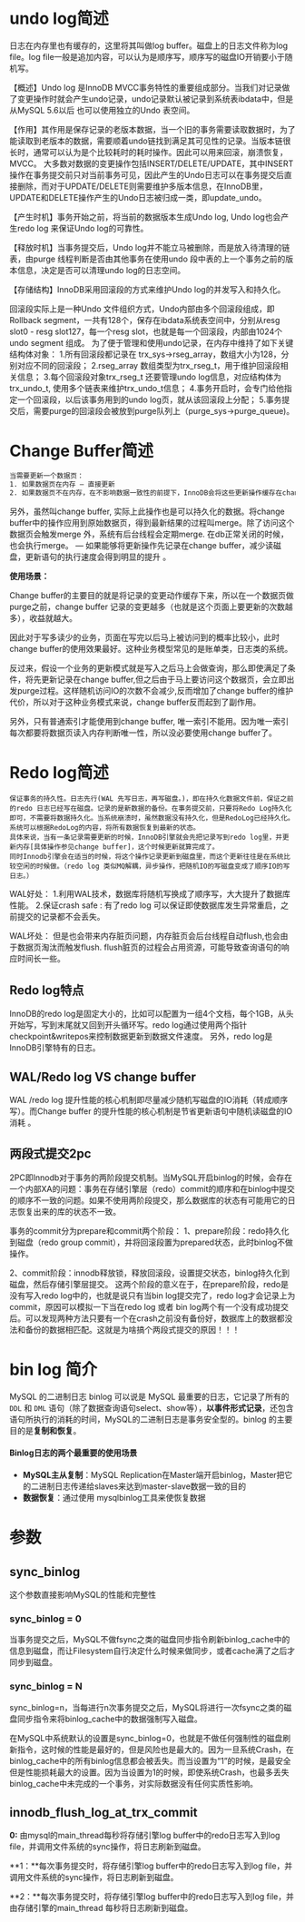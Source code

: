 # undo log简述

日志在内存里也有缓存的，这里将其叫做log buffer。磁盘上的日志文件称为log file。log file一般是追加内容，可以认为是顺序写，顺序写的磁盘IO开销要小于随机写。

【概述】Undo log 是InnoDB MVCC事务特性的重要组成部分。当我们对记录做了变更操作时就会产生undo记录，undo记录默认被记录到系统表ibdata中，但是从MySQL 5.6以后 也可以使用独立的Undo 表空间。

【作用】其作用是保存记录的老版本数据，当一个旧的事务需要读取数据时，为了能读取到老版本的数据，需要顺着undo链找到满足其可见性的记录。当版本链很长时，通常可以认为是个比较耗时的耗时操作。因此可以用来回滚，崩溃恢复，MVCC。
大多数对数据的变更操作包括INSERT/DELETE/UPDATE，其中INSERT操作在事务提交前只对当前事务可见，因此产生的Undo日志可以在事务提交后直接删除，而对于UPDATE/DELETE则需要维护多版本信息，在InnoDB里，UPDATE和DELETE操作产生的Undo日志被归成一类，即update_undo。

【产生时机】事务开始之前，将当前的数据版本生成Undo log, Undo log也会产生redo log 来保证Undo log的可靠性。

【释放时机】当事务提交后，Undo log并不能立马被删除，而是放入待清理的链表，由purge 线程判断是否由其他事务在使用undo 段中表的上一个事务之前的版本信息，决定是否可以清理undo log的日志空间。

【存储结构】InnoDB采用回滚段的方式来维护Undo log的并发写入和持久化。

回滚段实际上是一种Undo 文件组织方式，Undo内部由多个回滚段组成，即 Rollback segment，一共有128个，保存在ibdata系统表空间中，分别从resg slot0 - resg slot127，每一个resg slot，也就是每一个回滚段，内部由1024个undo segment 组成。
为了便于管理和使用undo记录，在内存中维持了如下关键结构体对象：
1.所有回滚段都记录在 trx_sys->rseg_array，数组大小为128，分别对应不同的回滚段；
2.rseg_array 数组类型为trx_rseg_t，用于维护回滚段相关信息；
3.每个回滚段对象trx_rseg_t 还要管理undo log信息，对应结构体为trx_undo_t, 使用多个链表来维护trx_undo_t信息；
4.事务开启时，会专门给他指定一个回滚段，以后该事务用到的undo log页，就从该回滚段上分配；
5.事务提交后，需要purge的回滚段会被放到purge队列上（purge_sys->purge_queue)。

# Change Buffer简述

```txt
当需要更新一个数据页：
1. 如果数据页在内存 — 直接更新
2. 如果数据页不在内存，在不影响数据一致性的前提下，InnoDB会将这些更新操作缓存在change buffer中，这样就不需要从磁盘读入这个数据页了。在下次查询需要访问这个数据页时候，将数据页读入内存，然后执行change buffer中与这个页有关的操作。通过这种方式保证这个数据逻辑的正确性。
```

另外，虽然叫change buffer, 实际上此操作也是可以持久化的数据。将change buffer中的操作应用到原始数据页，得到最新结果的过程叫merge。除了访问这个数据页会触发merge 外，系统有后台线程会定期merge. 在db正常关闭的时候，也会执行merge。 — 如果能够将更新操作先记录在change buffer，减少读磁盘，更新语句的执行速度会得到明显的提升 。

**使用场景：**

Change buffer的主要目的就是将记录的变更动作缓存下来，所以在一个数据页做purge之前，change buffer 记录的变更越多（也就是这个页面上要更新的次数越多），收益就越大。

因此对于写多读少的业务，页面在写完以后马上被访问到的概率比较小，此时change buffer的使用效果最好。这种业务模型常见的是账单类，日志类的系统。

反过来，假设一个业务的更新模式就是写入之后马上会做查询，那么即使满足了条件，将先更新记录在change buffer,但之后由于马上要访问这个数据页，会立即出发purge过程。这样随机访问IO的次数不会减少,反而增加了change buffer的维护代价，所以对于这种业务模式来说，change buffer反而起到了副作用。

另外，只有普通索引才能使用到change buffer, 唯一索引不能用。因为唯一索引每次都要将数据页读入内存判断唯一性，所以没必要使用change buffer了。

# Redo log简述

```
保证事务的持久性。日志先行(WAL 先写日志，再写磁盘。)，即在持久化数据文件前，保证之前的redo 日志已经写在磁盘。记录的是新数据的备份。在事务提交前，只要将Redo Log持久化即可，不需要将数据持久化。当系统崩溃时，虽然数据没有持久化，但是RedoLog已经持久化。系统可以根据RedoLog的内容，将所有数据恢复到最新的状态。
具体来说，当有一条记录需要更新的时候，InnoDB引擎就会先把记录写到redo log里，并更新内存[具体操作参见change buffer]，这个时候更新就算完成了。
同时Innodb引擎会在适当的时候，将这个操作记录更新到磁盘里，而这个更新往往是在系统比较空闲的时候做。（redo log 类似MQ解耦，异步操作，把随机IO的写磁盘变成了顺序IO的写日志。）
```

WAL好处：
1.利用WAL技术，数据库将随机写换成了顺序写，大大提升了数据库性能。
2.保证crash safe : 有了redo log 可以保证即使数据库发生异常重启，之前提交的记录都不会丢失。

WAL坏处：
但是也会带来内存脏页问题，内存脏页会后台线程自动flush,也会由于数据页淘汰而触发flush. flush脏页的过程会占用资源，可能导致查询语句的响应时间长一些。

## Redo log特点

InnoDB的redo log是固定大小的，比如可以配置为一组4个文档，每个1GB，从头开始写，写到末尾就又回到开头循环写。redo log通过使用两个指针checkpoint&writepos来控制数据更新到数据文件速度。
另外，redo log是InnoDB引擎特有的日志。

## WAL/Redo log  VS change buffer

WAL /redo log 提升性能的核心机制即尽量减少随机写磁盘的IO消耗（转成顺序写）。而Change buffer 的提升性能的核心机制是节省更新语句中随机读磁盘的IO消耗 。

## 两段式提交2pc

2PC即Innodb对于事务的两阶段提交机制。当MySQL开启binlog的时候，会存在一个内部XA的问题：事务在存储引擎层（redo）commit的顺序和在binlog中提交的顺序不一致的问题。如果不使用两阶段提交，那么数据库的状态有可能用它的日志恢复出来的库的状态不一致。

事务的commit分为prepare和commit两个阶段：
1、prepare阶段：redo持久化到磁盘（redo group commit），并将回滚段置为prepared状态，此时binlog不做操作。

2、commit阶段：innodb释放锁，释放回滚段，设置提交状态，binlog持久化到磁盘，然后存储引擎层提交。
这两个阶段的意义在于，在prepare阶段，redo是没有写入redo log中的，也就是说只有当bin log提交完了，redo log才会记录上为commit，原因可以模拟一下当在redo log 或者 bin log两个有一个没有成功提交后。可以发现两种方法只要有一个在crash之前没有备份好，数据库上的数据都没法和备份的数据相匹配。这就是为啥搞个两段式提交的原因！！！



# bin log 简介

MySQL 的二进制日志 binlog 可以说是 MySQL 最重要的日志，它记录了所有的 `DDL` 和 `DML` 语句（除了数据查询语句select、show等），**以事件形式记录**，还包含语句所执行的消耗的时间，MySQL的二进制日志是事务安全型的。binlog 的主要目的是**复制和恢复**。

#### Binlog日志的两个最重要的使用场景

- **MySQL主从复制**：MySQL Replication在Master端开启binlog，Master把它的二进制日志传递给slaves来达到master-slave数据一致的目的
- **数据恢复**：通过使用 mysqlbinlog工具来使恢复数据





# 参数

## sync_binlog

这个参数直接影响MySQL的性能和完整性

### sync_binlog = 0

当事务提交之后，MySQL不做fsync之类的磁盘同步指令刷新binlog_cache中的信息到磁盘，而让Filesystem自行决定什么时候来做同步，或者cache满了之后才同步到磁盘。

### sync_binlog = N

sync_binlog=n，当每进行n次事务提交之后，MySQL将进行一次fsync之类的磁盘同步指令来将binlog_cache中的数据强制写入磁盘。

在MySQL中系统默认的设置是sync_binlog=0，也就是不做任何强制性的磁盘刷新指令，这时候的性能是最好的，但是风险也是最大的。因为一旦系统Crash，在binlog_cache中的所有binlog信息都会被丢失。而当设置为“1”的时候，是最安全但是性能损耗最大的设置。因为当设置为1的时候，即使系统Crash，也最多丢失binlog_cache中未完成的一个事务，对实际数据没有任何实质性影响。

## innodb_flush_log_at_trx_commit

**0:** 由mysql的main_thread每秒将存储引擎log buffer中的redo日志写入到log file，并调用文件系统的sync操作，将日志刷新到磁盘。

**1：**每次事务提交时，将存储引擎log buffer中的redo日志写入到log file，并调用文件系统的sync操作，将日志刷新到磁盘。

**2：**每次事务提交时，将存储引擎log buffer中的redo日志写入到log file，并由存储引擎的main_thread 每秒将日志刷新到磁盘。
